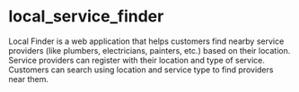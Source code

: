 # local_service_finder
Local Finder is a web application that helps customers find nearby service providers (like plumbers, electricians, painters, etc.) based on their location. Service providers can register with their location and type of service. Customers can search using location and service type to find providers near them.
